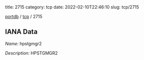 title: 2715
category: tcp
date: 2022-02-10T22:46:10
slug: tcp/2715

[portdb](/) / [tcp](/category/tcp.html) / 2715


## IANA Data

_Name:_ hpstgmgr2

_Description:_ HPSTGMGR2

